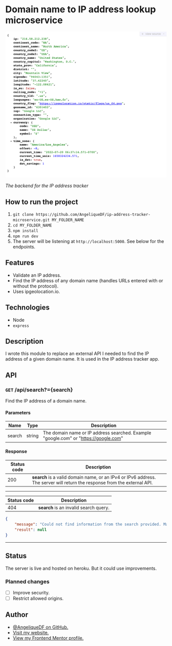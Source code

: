 # Domain name to IP address lookup microservice

![Screenshot of the IP address tracker app on desktop.](./screenshot-ip-address-tracker-microservice.png)

_The backend for the IP address tracker_

## How to run the project

1. `git clone https://github.com/AngeliqueDF/ip-address-tracker-microservice.git MY_FOLDER_NAME`
2. `cd MY_FOLDER_NAME`
3. `npm install`
4. `npm run dev`
5. The server will be listening at `http://localhost:5000`. See below for the endpoints.

## Features

- Validate an IP address.
- Find the IP address of any domain name (handles URLs entered with or without the protocol).
- Uses ipgeolocation.io.

## Technologies

- Node
- `express`

## Description

I wrote this module to replace an external API I needed to find the IP address of a given domain name. It is used in the IP address tracker app.

## API

### `GET` /api/search?={search}

Find the IP address of a domain name.

#### Parameters

| Name   | Type   | Description                                                                          |
| ------ | ------ | ------------------------------------------------------------------------------------ |
| search | string | The domain name or IP address searched. Example "google.com" or "https://google.com" |

#### Response

| Status code | Description                                                                                                               |
| ----------- | ------------------------------------------------------------------------------------------------------------------------- |
| 200         | **search** is a valid domain name, or an IPv4 or IPv6 address. The server will return the response from the external API. |

---

| Status code | Description                            |
| ----------- | -------------------------------------- |
| 404         | **search** is an invalid search query. |

```json
{
	"message": "Could not find information from the search provided. Make sure to enter a valid the domain name or IP address.",
	"result": null
}
```

---

## Status

The server is live and hosted on heroku. But it could use improvements.

### Planned changes

- [ ] Improve security.
- [ ] Restrict allowed origins.

## Author

- [@AngeliqueDF on GitHub.](https://github.com/AngeliqueDF)
- [Visit my website.](https://adf.dev)
- [View my Frontend Mentor profile.](https://www.frontendmentor.io/profile/AngeliqueDF)
